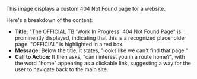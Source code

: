 This image displays a custom 404 Not Found page for a website.

Here's a breakdown of the content:

- **Title:** "The OFFICIAL TB 'Work In Progress' 404 Not Found Page" is prominently displayed, indicating that this is a recognized placeholder page. "OFFICIAL" is highlighted in a red box.
- **Message:** Below the title, it states, "looks like we can't find that page."
- **Call to Action:** It then asks, "can i interest you in a route home?", with the word "home" appearing as a clickable link, suggesting a way for the user to navigate back to the main site.
